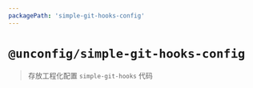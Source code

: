 ```yaml
---
packagePath: 'simple-git-hooks-config'
---
```


# `@unconfig/simple-git-hooks-config`

> 存放工程化配置 `simple-git-hooks` 代码
